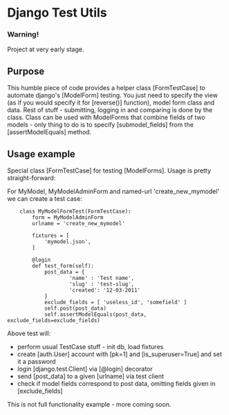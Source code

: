 Django Test Utils
=================

### Warning! 

Project at very early stage.

Purpose
-------

This humble piece of code provides a helper class [FormTestCase] to automate django's [ModelForm] testing. You just need to specify the view (as if you would specify it for [reverse()] function), model form class and data. Rest of stuff - submitting, logging in and comparing is done by the class. Class can be used with ModelForms that combine fields of two models - only thing to do is to specify [submodel_fields] from the [assertModelEquals] method.

Usage example
-------------

Special class [FormTestCase] for testing [ModelForms]. Usage is pretty straight-forward:

For MyModel, MyModelAdminForm and named-url 'create_new_mymodel' we can create a test case:

        class MyModelFormTest(FormTestCase):
            form = MyModelAdminForm
            urlname = 'create_new_mymodel'

            fixtures = [
                'mymodel.json',
            ]

            @login
            def test_form(self):
                post_data = {
                        'name' : 'Test name',
                        'slug' : 'test-slug',
                        'created': '12-03-2011'
                }
                exclude_fields = [ 'useless_id', 'somefield' ]
                self.post(post_data)
                self.assertModelEquals(post_data, exclude_fields=exclude_fields)

Above test will:
* perform usual TestCase stuff - init db, load fixtures
* create [auth.User] account with [pk=1] and [is_superuser=True] and set it a password
* login [django.test.Client] via [@login] decorator
* send [post_data] to a given [urlname] via test client
* check if model fields correspond to post data, omitting fields given in [exclude_fields]

This is not full functionality example - more coming soon.
